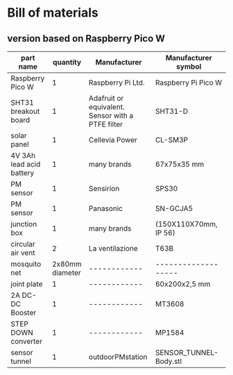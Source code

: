 # Bill of materials

## version based on Raspberry Pico W
|part name|quantity|Manufacturer|Manufacturer symbol|
|---------|--------|------------|-------------------|
|Raspberry Pico W|1|Raspberry Pi Ltd.|Raspberry Pi Pico W|
|SHT31 breakout board|1|Adafruit or equivalent. Sensor with a PTFE filter|SHT31-D|
|solar panel|1|Cellevia Power|CL-SM3P|
|4V 3Ah lead acid battery|1|many brands|67x75x35 mm|
|PM sensor|1|Sensirion|SPS30|
|PM sensor|1|Panasonic|SN-GCJA5|
|junction box|1|many brands|(150X110X70mm, IP 56)|
|circular air vent|2|La ventilazione|T63B|
|mosquito net|2x80mm diameter|------------|-------------------|
|joint plate|1|------------|60x200x2,5 mm|
|2A DC-DC Booster|1|------------| MT3608 |
|STEP DOWN converter|1|------------| MP1584 |
|sensor tunnel|1|outdoorPMstation|SENSOR_TUNNEL-Body.stl|
